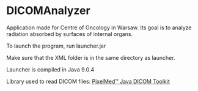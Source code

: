 # DICOMAnalyzer
Application made for Centre of Oncology in Warsaw.
Its goal is to analyze radiation absorbed by surfaces of internal organs.

To launch the program, run launcher.jar

Make sure that the XML folder is in the same directory as launcher.

Launcher is compiled in Java 9.0.4

Library used to read DICOM files:
[PixelMed™ Java DICOM Toolkit](http://www.pixelmed.com/dicomtoolkit.html)
